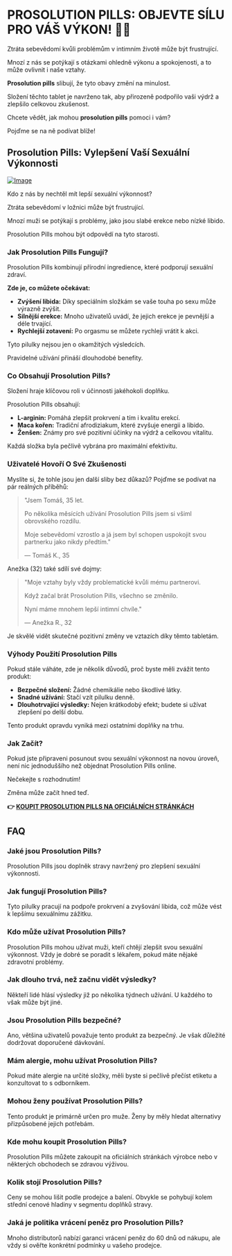 # PROSOLUTION PILLS: OBJEVTE SÍLU PRO VÁŠ VÝKON! 💪✨

Ztráta sebevědomí kvůli problémům v intimním životě může být frustrující. 

Mnozí z nás se potýkají s otázkami ohledně výkonu a spokojenosti, a to může ovlivnit i naše vztahy. 

**Prosolution pills** slibují, že tyto obavy změní na minulost. 

Složení těchto tablet je navrženo tak, aby přirozeně podpořilo vaši výdrž a zlepšilo celkovou zkušenost. 

Chcete vědět, jak mohou **prosolution pills** pomoci i vám? 

Pojďme se na ně podívat blíže!

## Prosolution Pills: Vylepšení Vaší Sexuální Výkonnosti

[![Image](https://www2.sellhealth.com/171/p1g8n001.jpg)](https://gchaffi.com/PoE1Od7d)

Kdo z nás by nechtěl mít lepší sexuální výkonnost? 

Ztráta sebevědomí v ložnici může být frustrující. 

Mnozí muži se potýkají s problémy, jako jsou slabé erekce nebo nízké libido. 

Prosolution Pills mohou být odpovědí na tyto starosti.

### Jak Prosolution Pills Fungují?

Prosolution Pills kombinují přírodní ingredience, které podporují sexuální zdraví.

**Zde je, co můžete očekávat:**

- **Zvýšení libida:** Díky speciálním složkám se vaše touha po sexu může výrazně zvýšit.
- **Silnější erekce:** Mnoho uživatelů uvádí, že jejich erekce je pevnější a déle trvající.
- **Rychlejší zotavení:** Po orgasmu se můžete rychleji vrátit k akci.

Tyto pilulky nejsou jen o okamžitých výsledcích. 

Pravidelné užívání přináší dlouhodobé benefity.

### Co Obsahují Prosolution Pills?

Složení hraje klíčovou roli v účinnosti jakéhokoli doplňku. 

Prosolution Pills obsahují:

- **L-arginin:** Pomáhá zlepšit prokrvení a tím i kvalitu erekcí.
- **Maca kořen:** Tradiční afrodiziakum, které zvyšuje energii a libido.
- **Ženšen:** Známy pro své pozitivní účinky na výdrž a celkovou vitalitu.

Každá složka byla pečlivě vybrána pro maximální efektivitu.

### Uživatelé Hovoří O Své Zkušenosti

Myslíte si, že tohle jsou jen další sliby bez důkazů? Pojďme se podívat na pár reálných příběhů:

> "Jsem Tomáš, 35 let. 
>
> Po několika měsících užívání Prosolution Pills jsem si všiml obrovského rozdílu. 
>
> Moje sebevědomí vzrostlo a já jsem byl schopen uspokojit svou partnerku jako nikdy předtím." 
>
> — Tomáš K., 35

Anežka (32) také sdílí své dojmy:

> "Moje vztahy byly vždy problematické kvůli mému partnerovi. 
>
> Když začal brát Prosolution Pills, všechno se změnilo. 
>
> Nyní máme mnohem lepší intimní chvíle."  
>
> — Anežka R., 32

Je skvělé vidět skutečné pozitivní změny ve vztazích díky těmto tabletám.

### Výhody Použití Prosolution Pills

Pokud stále váháte, zde je několik důvodů, proč byste měli zvážit tento produkt:

- **Bezpečné složení:** Žádné chemikálie nebo škodlivé látky.
- **Snadné užívání:** Stačí vzít pilulku denně.
- **Dlouhotrvající výsledky:** Nejen krátkodobý efekt; budete si užívat zlepšení po delší dobu.

Tento produkt opravdu vyniká mezi ostatními doplňky na trhu.

### Jak Začít?

Pokud jste připraveni posunout svou sexuální výkonnost na novou úroveň, není nic jednoduššího než objednat Prosolution Pills online. 

Nečekejte s rozhodnutím!

Změna může začít hned teď.



**👉 [KOUPIT PROSOLUTION PILLS NA OFICIÁLNÍCH STRÁNKÁCH](https://gchaffi.com/PoE1Od7d)**

## FAQ

### Jaké jsou Prosolution Pills?

Prosolution Pills jsou doplněk stravy navržený pro zlepšení sexuální výkonnosti. 

### Jak fungují Prosolution Pills?

Tyto pilulky pracují na podpoře prokrvení a zvyšování libida, což může vést k lepšímu sexuálnímu zážitku.

### Kdo může užívat Prosolution Pills?

Prosolution Pills mohou užívat muži, kteří chtějí zlepšit svou sexuální výkonnost. Vždy je dobré se poradit s lékařem, pokud máte nějaké zdravotní problémy.

### Jak dlouho trvá, než začnu vidět výsledky?

Někteří lidé hlásí výsledky již po několika týdnech užívání. U každého to však může být jiné.

### Jsou Prosolution Pills bezpečné?

Ano, většina uživatelů považuje tento produkt za bezpečný. Je však důležité dodržovat doporučené dávkování.

### Mám alergie, mohu užívat Prosolution Pills?

Pokud máte alergie na určité složky, měli byste si pečlivě přečíst etiketu a konzultovat to s odborníkem.

### Mohou ženy používat Prosolution Pills?

Tento produkt je primárně určen pro muže. Ženy by měly hledat alternativy přizpůsobené jejich potřebám.

### Kde mohu koupit Prosolution Pills?

Prosolution Pills můžete zakoupit na oficiálních stránkách výrobce nebo v některých obchodech se zdravou výživou.

### Kolik stojí Prosolution Pills?

Ceny se mohou lišit podle prodejce a balení. Obvykle se pohybují kolem střední cenové hladiny v segmentu doplňků stravy.

### Jaká je politika vrácení peněz pro Prosolution Pills?

Mnoho distributorů nabízí garanci vrácení peněz do 60 dnů od nákupu, ale vždy si ověřte konkrétní podmínky u vašeho prodejce.